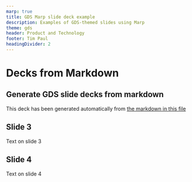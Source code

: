 ```yaml
---
marp: true
title: GDS Marp slide deck example
description: Examples of GDS-themed slides using Marp
theme: gds
header: Product and Technology
footer: Tim Paul
headingDivider: 2
---
```


<!-- _class: title -->
# <!--fit--> Decks from Markdown

## Generate GDS slide decks from markdown

This deck has been generated automatically from [the markdown in this file](https://raw.githubusercontent.com/timpaul/gds-marp-deck/master/PITCHME.md)

## Slide 3

Text on slide 3

## Slide 4

Text on slide 4

